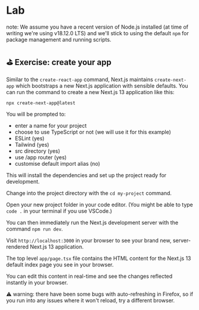 # Lab

note: We assume you have a recent version of Node.js installed (at time of writing we're using v18.12.0 LTS) and we'll stick to using the default `npm` for package management and running scripts.

## ⛳️ Exercise: create your app

Similar to the `create-react-app` command, Next.js maintains `create-next-app` which bootstraps a new Next.js application with sensible defaults. You can run the command to create a new Next.js 13 application like this:

`npx create-next-app@latest`

You will be prompted to:

- enter a name for your project
- choose to use TypeScript or not (we will use it for this example)
- ESLint (yes)
- Tailwind (yes)
- src directory (yes)
- use /app router (yes)
- customise default import alias (no)

This will install the dependencies and set up the project ready for development.

Change into the project directory with the `cd my-project` command.

Open your new project folder in your code editor. (You might be able to type `code .` in your terminal if you use VSCode.)

You can then immediately run the Next.js development server with the command `npm run dev`.

Visit `http://localhost:3000` in your browser to see your brand new, server-rendered Next.js 13 application.

The top level `app/page.tsx` file contains the HTML content for the Next.js 13 default index page you see in your browser.

You can edit this content in real-time and see the changes reflected instantly in your browser.

⚠️ warning: there have been some bugs with auto-refreshing in Firefox, so if you run into any issues where it won't reload, try a different browser.
